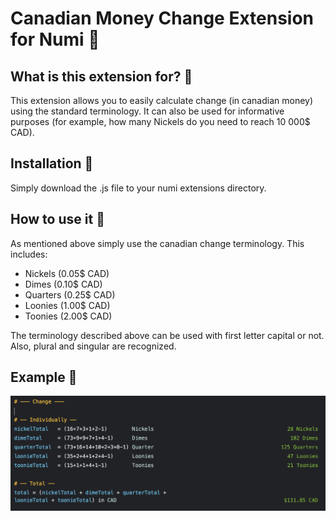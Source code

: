 # Canadian Money Change Extension for Numi :tada:


## What is this extension for? :mag_right:

This extension allows you to easily calculate change (in canadian money) using the standard terminology. It can also be used for informative purposes (for example, how many Nickels do you need to reach 10 000$ CAD).


## Installation :floppy_disk:

Simply download the .js file to your numi extensions directory.


## How to use it :wrench:

As mentioned above simply use the canadian change terminology. This includes:

- Nickels  (0.05$ CAD)
- Dimes    (0.10$ CAD)
- Quarters (0.25$ CAD)
- Loonies  (1.00$ CAD)
- Toonies  (2.00$ CAD)

The terminology described above can be used with first letter capital or not. Also, plural and singular are recognized.


## Example :memo:
![extensionDemonstration](SS.png)
